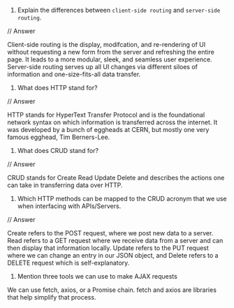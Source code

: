 1.  Explain the differences between `client-side routing` and `server-side routing`.

// Answer

Client-side routing is the display, modifcation, and re-rendering of UI without requesting a new form from the server and refreshing the entire page. It leads to a more modular, sleek, and seamless user experience. Server-side routing serves up all UI changes via different siloes of information and one-size-fits-all data transfer.

1.  What does HTTP stand for?

// Answer

HTTP stands for HyperText Transfer Protocol and is the foundational network syntax on which information is transferred across the internet. It was developed by a bunch of eggheads at CERN, but mostly one very famous egghead, Tim Berners-Lee.

1.  What does CRUD stand for?

// Answer

CRUD stands for Create Read Update Delete and describes the actions one can take in transferring data over HTTP.

1.  Which HTTP methods can be mapped to the CRUD acronym that we use when interfacing with APIs/Servers.

// Answer

Create refers to the POST request, where we post new data to a server. Read refers to a GET request where we receive data from a server and can then display that information locally. Update refers to the PUT request where we can change an entry in our JSON object, and Delete refers to a DELETE request which is self-explanatory.

1.  Mention three tools we can use to make AJAX requests

We can use fetch, axios, or a Promise chain. fetch and axios are libraries that help simplify that process.
